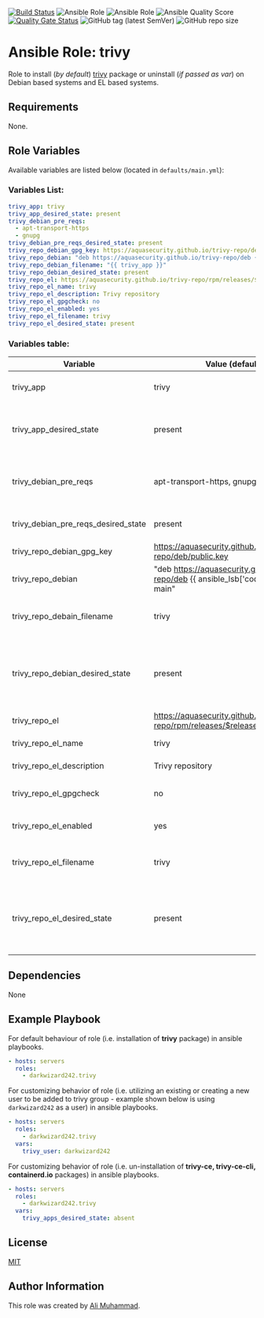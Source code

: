 [![Build Status](https://travis-ci.com/darkwizard242/ansible-role-trivy.svg?branch=master)](https://travis-ci.com/darkwizard242/ansible-role-trivy) ![Ansible Role](https://img.shields.io/ansible/role/43814?color=dark%20green%20) ![Ansible Role](https://img.shields.io/ansible/role/d/43814?label=role%20downloads) ![Ansible Quality Score](https://img.shields.io/ansible/quality/43814?label=ansible%20quality%20score) [![Quality Gate Status](https://sonarcloud.io/api/project_badges/measure?project=ansible-role-trivy&metric=alert_status)](https://sonarcloud.io/dashboard?id=ansible-role-trivy) ![GitHub tag (latest SemVer)](https://img.shields.io/github/tag/darkwizard242/ansible-role-trivy?label=release) ![GitHub repo size](https://img.shields.io/github/repo-size/darkwizard242/ansible-role-trivy?color=orange&style=flat-square)

# Ansible Role: trivy

Role to install (_by default_) [trivy](https://github.com/aquasecurity/trivy) package or uninstall (_if passed as var_) on Debian based systems and EL based systems.

## Requirements

None.

## Role Variables

Available variables are listed below (located in `defaults/main.yml`):

### Variables List:

```yaml
trivy_app: trivy
trivy_app_desired_state: present
trivy_debian_pre_reqs:
  - apt-transport-https
  - gnupg
trivy_debian_pre_reqs_desired_state: present
trivy_repo_debian_gpg_key: https://aquasecurity.github.io/trivy-repo/deb/public.key
trivy_repo_debian: "deb https://aquasecurity.github.io/trivy-repo/deb {{ ansible_lsb['codename'] }} main"
trivy_repo_debian_filename: "{{ trivy_app }}"
trivy_repo_debian_desired_state: present
trivy_repo_el: https://aquasecurity.github.io/trivy-repo/rpm/releases/$releasever/$basearch/
trivy_repo_el_name: trivy
trivy_repo_el_description: Trivy repository
trivy_repo_el_gpgcheck: no
trivy_repo_el_enabled: yes
trivy_repo_el_filename: trivy
trivy_repo_el_desired_state: present
```

### Variables table:

Variable                            | Value (default)                                                                          | Description
----------------------------------- | ---------------------------------------------------------------------------------------- | --------------------------------------------------------------------------------------------------------------------------------------------------------------------------------------------------
trivy_app                           | trivy                                                                                    | Name of trivy application package require to be installed i.e. `trivy`
trivy_app_desired_state             | present                                                                                  | State of the trivy_app package. Whether to install, verify if available or to uninstall (i.e. ansible apt module values: `present`, `latest`, or `absent`)
trivy_debian_pre_reqs               | apt-transport-https, gnupg                                                               | Trivy recommends the installation of both these packages on Debian family systems and as such, they are considered pre-requisites.
trivy_debian_pre_reqs_desired_state | present                                                                                  | Desired state for Trivy pre-requisite apps on Debian family systems.
trivy_repo_debian_gpg_key           | <https://aquasecurity.github.io/trivy-repo/deb/public.key>                               | Trivy GPG key required on Debian family systems
trivy_repo_debian                   | "deb <https://aquasecurity.github.io/trivy-repo/deb> {{ ansible_lsb['codename'] }} main" | Trivy repo URL for Debain family systems. Utilized facts such as `ansible_lsb['codename']`.
trivy_repo_debain_filename          | trivy                                                                                    | Name of the repository file that will be stored at `/etc/apt/sources.list.d/` on Debian based systems.
trivy_repo_debian_desired_state     | present                                                                                  | `present` indicates creating the repository file if it doesn't exist on Debian based systems. Alternative is `absent` (not recommended as it will prevent from installation of **trivy** package).
trivy_repo_el                       | <https://aquasecurity.github.io/trivy-repo/rpm/releases/$releasever/$basearch/>          | Repository `baseurl` for Trivy on EL based systems.
trivy_repo_el_name                  | trivy                                                                                    | Repository name for Trivy on EL based systems.
trivy_repo_el_description           | Trivy repository                                                                         | Description to be added in EL based repository file for Trivy.
trivy_repo_el_gpgcheck              | no                                                                                       | Boolean for whether to perform gpg check against Trivy on EL based systems.
trivy_repo_el_enabled               | yes                                                                                      | Boolean to set so that Trivy repository is enabled on EL based systems.
trivy_repo_el_filename              | trivy                                                                                    | Name of the repository file that will be stored at `/yum/sources.list.d/trivy.repo` on EL based systems.
trivy_repo_el_desired_state         | present                                                                                  | `present` indicates creating the repository file if it doesn't exist on EL based systems. Alternative is `absent` (not recommended as it will prevent from installation of **trivy** package).

## Dependencies

None

## Example Playbook

For default behaviour of role (i.e. installation of **trivy** package) in ansible playbooks.

```yaml
- hosts: servers
  roles:
    - darkwizard242.trivy
```

For customizing behavior of role (i.e. utilizing an existing or creating a new user to be added to trivy group - example shown below is using `darkwizard242` as a user) in ansible playbooks.

```yaml
- hosts: servers
  roles:
    - darkwizard242.trivy
  vars:
    trivy_user: darkwizard242
```

For customizing behavior of role (i.e. un-installation of **trivy-ce, trivy-ce-cli, containerd.io** packages) in ansible playbooks.

```yaml
- hosts: servers
  roles:
    - darkwizard242.trivy
  vars:
    trivy_apps_desired_state: absent
```

## License

[MIT](https://github.com/darkwizard242/ansible-role-trivy/blob/master/LICENSE)

## Author Information

This role was created by [Ali Muhammad](https://www.linkedin.com/in/ali-muhammad-759791130/).
